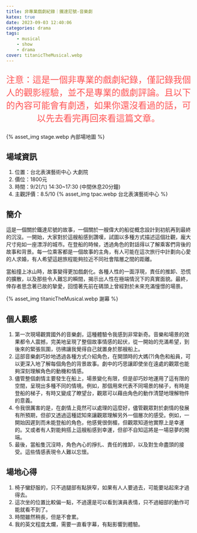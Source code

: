 ```yaml
---
title: 非專業戲劇紀錄｜鐵達尼號-音樂劇
katex: true
date: 2023-09-03 12:40:06
categories: drama
tags:
    - musical
    - show
    - drama
cover: titanicTheMusical.webp
---
```


<p style="font-size:1.5rem;color:#f55;text-align:center">
注意：這是一個非專業的戲劇紀錄，僅記錄我個人的觀影經驗，並不是專業的戲劇評論。且以下的內容可能會有劇透，如果你還沒看過的話，可以先去看完再回來看這篇文章。</p>

{% asset_img  stage.webp 內部場地圖 %}

## 場域資訊

1. 位置：台北表演藝術中心 大劇院
2. 價位：1800元
3. 時間：9/2(六) 14:30~17:30 (中間休息20分鐘)
4. 主觀評價：8.5/10
{% asset_img  tpac.webp 台北表演藝術中心 %}

## 簡介

這是一個關於鐵達尼號的故事，一個關於一艘偉大的船從概念設計到初航再到最終的沉沒。一開始，大家對於這艘船感到讚嘆，試圖以多種方式描述這個壯觀，龐大尺寸宛如一座漂浮的城市。在登船的時候，透過角色的對話得以了解乘客們背後的故事和背景。每一位乘客都是一個故事的主角，有人可能在這次旅行中計劃向心愛的人求婚，有人希望這趟旅程能夠拉近不同社會階層之間的距離。

當船撞上冰山時，故事變得更加戲劇化。各種人性的一面浮現，責任的推卸、恐慌的擴散，以及那些令人難忘的瞬間，揭示出人性在極端情況下的真實面貌。最終，倖存者思念著已故的摯愛，回憶著先前在碼頭上曾經對於未來充滿憧憬的場景。

{% asset_img  titanicTheMusical.webp 謝幕 %}

## 個人觀感

1. 第一次現場觀賞國外的音樂劇，這種體驗令我感到非常新奇。音樂和場景的效果都令人震撼，完美地呈現了整個故事情感的起伏，從一開始的充滿希望，到後來的緊張氛圍，彷彿讓我覺得自己就置身於那艘船上。
2. 這部音樂劇巧妙地透過各種方式介紹角色，在開頭時的大媽(?)角色和船員，可以更深入地了解每個角色的背景故事。劇中的巧思讓即使坐在遠處的觀眾也能夠深刻理解角色的動機和情感。
3. 儘管整個劇情主要發生在船上，場景變化有限，但是卻巧妙地運用了這有限的空間，呈現出多種不同的情境。例如，那個用來代表不同場景的梯子，有時是登船的梯子，有時又變成了瞭望台，觀眾可以藉由角色的動作清楚地理解物件的意義。
4. 令我很厲害的是，在劇情上竟然可以處理的這麼好，儘管觀眾對於劇情的發展有所預期，但卻又透過這種認知來讓觀眾理解另外一個層次的感受。例如，一開始因遲到而未能登船的角色，他感覺很倒楣，但觀眾知道他實際上是幸運的。又或者有人對能夠搭上這艘船感到幸運，但卻不自知這將是一場惡夢的開端。
5. 最後，當船隻沉沒時，角色內心的掙扎、責任的推卸，以及對生命盡頭的接受。這些情感表現令人難以忘懷。

## 場地心得

1. 椅子蠻舒服的，只不過腿部有點狹窄，如果有人人要過去，可能要站起來才過得去。
2. 這次坐的位置比較偏一點，不過還是可以看到演員表情，只不過細部的動作可能就看不到了。
3. 時間雖然稍長，但是不會累。
4. 我的英文程度太爛，需要一直看字幕，有點影響到體驗。